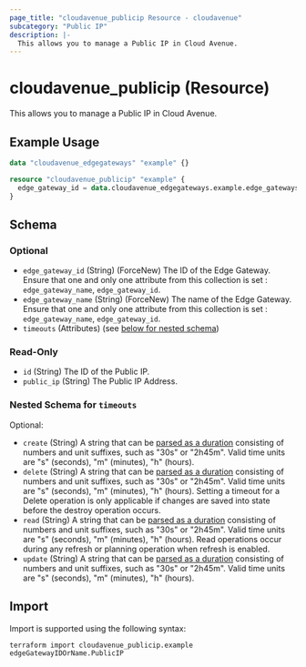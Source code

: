 ```yaml
---
page_title: "cloudavenue_publicip Resource - cloudavenue"
subcategory: "Public IP"
description: |-
  This allows you to manage a Public IP in Cloud Avenue.
---
```


# cloudavenue_publicip (Resource)

This allows you to manage a Public IP in Cloud Avenue.

## Example Usage

```terraform
data "cloudavenue_edgegateways" "example" {}

resource "cloudavenue_publicip" "example" {
  edge_gateway_id = data.cloudavenue_edgegateways.example.edge_gateways[0].id
}
```

<!-- schema generated by tfplugindocs -->
## Schema

### Optional

- `edge_gateway_id` (String) (ForceNew) The ID of the Edge Gateway. Ensure that one and only one attribute from this collection is set : `edge_gateway_name`, `edge_gateway_id`.
- `edge_gateway_name` (String) (ForceNew) The name of the Edge Gateway. Ensure that one and only one attribute from this collection is set : `edge_gateway_name`, `edge_gateway_id`.
- `timeouts` (Attributes) (see [below for nested schema](#nestedatt--timeouts))

### Read-Only

- `id` (String) The ID of the Public IP.
- `public_ip` (String) The Public IP Address.

<a id="nestedatt--timeouts"></a>
### Nested Schema for `timeouts`

Optional:

- `create` (String) A string that can be [parsed as a duration](https://pkg.go.dev/time#ParseDuration) consisting of numbers and unit suffixes, such as "30s" or "2h45m". Valid time units are "s" (seconds), "m" (minutes), "h" (hours).
- `delete` (String) A string that can be [parsed as a duration](https://pkg.go.dev/time#ParseDuration) consisting of numbers and unit suffixes, such as "30s" or "2h45m". Valid time units are "s" (seconds), "m" (minutes), "h" (hours). Setting a timeout for a Delete operation is only applicable if changes are saved into state before the destroy operation occurs.
- `read` (String) A string that can be [parsed as a duration](https://pkg.go.dev/time#ParseDuration) consisting of numbers and unit suffixes, such as "30s" or "2h45m". Valid time units are "s" (seconds), "m" (minutes), "h" (hours). Read operations occur during any refresh or planning operation when refresh is enabled.
- `update` (String) A string that can be [parsed as a duration](https://pkg.go.dev/time#ParseDuration) consisting of numbers and unit suffixes, such as "30s" or "2h45m". Valid time units are "s" (seconds), "m" (minutes), "h" (hours).

## Import

Import is supported using the following syntax:
```shell
terraform import cloudavenue_publicip.example edgeGatewayIDOrName.PublicIP
```